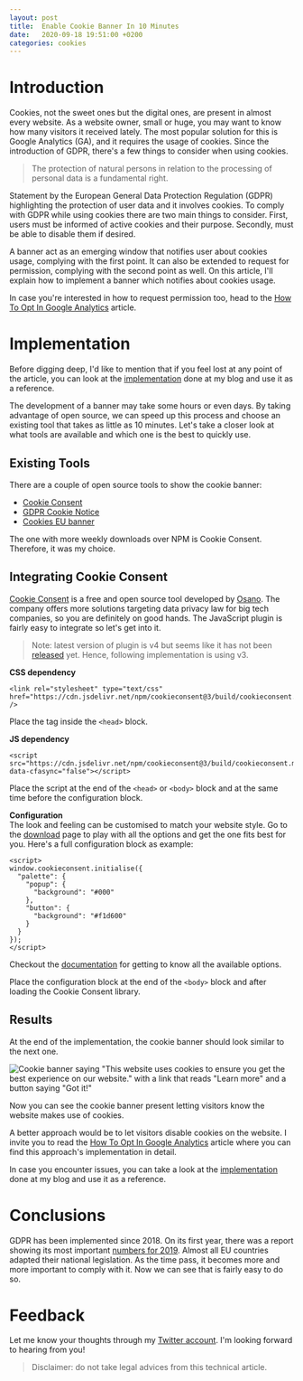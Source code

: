 ```yaml
---
layout: post
title:  Enable Cookie Banner In 10 Minutes
date:   2020-09-18 19:51:00 +0200
categories: cookies
---
```

# Introduction
Cookies, not the sweet ones but the digital ones, are present in almost every website.
As a website owner, small or huge, you may want to know how many visitors it received lately.
The most popular solution for this is Google Analytics (GA), and it requires the usage of cookies.
Since the introduction of GDPR, there's a few things to consider when using cookies.
   
> The protection of natural persons in relation to the processing of personal data is a fundamental right.

Statement by the European General Data Protection Regulation (GDPR) highlighting the protection of user data and it involves cookies.
To comply with GDPR while using cookies there are two main things to consider.
First, users must be informed of active cookies and their purpose.
Secondly, must be able to disable them if desired.

A banner act as an emerging window that notifies user about cookies usage, complying with the first point.
It can also be extended to request for permission, complying with the second point as well.
On this article, I'll explain how to implement a banner which notifies about cookies usage.

In case you're interested in how to request permission too, head to the [How To Opt In Google Analytics](/cookies/2020/09/18/how-to-implement-google-analytics-with-opt-in) article.

# Implementation
Before digging deep, I'd like to mention that if you feel lost at any point of the article,
you can look at the [implementation](https://github.com/luciomartinez/luciomartinez.github.io/pull/6) done at my blog and use it as a reference.

The development of a banner may take some hours or even days.
By taking advantage of open source, we can speed up this process and choose an existing tool that takes as little as 10 minutes.
Let's take a closer look at what tools are available and which one is the best to quickly use.

## Existing Tools
There are a couple of open source tools to show the cookie banner:
 - [Cookie Consent](https://www.npmjs.com/package/cookieconsent)
 - [GDPR Cookie Notice](https://www.npmjs.com/package/gdpr-cookie-notice)  
 - [Cookies EU banner](https://www.npmjs.com/package/cookies-eu-banner)  

The one with more weekly downloads over NPM is Cookie Consent. Therefore, it was my choice. 

## Integrating Cookie Consent
[Cookie Consent](https://www.osano.com/cookieconsent) is a free and open source tool developed by [Osano](https://www.osano.com).
The company offers more solutions targeting data privacy law for big tech companies, so you are definitely on good hands.
The JavaScript plugin is fairly easy to integrate so let's get into it.

> Note: latest version of plugin is v4 but seems like it has not been [released](https://twitter.com/delucioux/status/1298666264794222592/retweets/with_comments) yet.
Hence, following implementation is using v3.

__CSS dependency__  
```
<link rel="stylesheet" type="text/css" href="https://cdn.jsdelivr.net/npm/cookieconsent@3/build/cookieconsent.min.css" />
```
Place the tag inside the `<head>` block.

__JS dependency__  
```
<script src="https://cdn.jsdelivr.net/npm/cookieconsent@3/build/cookieconsent.min.js" data-cfasync="false"></script>
```
Place the script at the end of the `<head>` or `<body>` block and at the same time before the configuration block. 

__Configuration__  
The look and feeling can be customised to match your website style.
Go to the [download](https://www.osano.com/cookieconsent/download/) page to play with all the options and get the one fits best for you.
Here's a full configuration block as example:

```
<script>
window.cookieconsent.initialise({
  "palette": {
    "popup": {
      "background": "#000"
    },
    "button": {
      "background": "#f1d600"
    }
  }
});
</script>
```

Checkout the [documentation](https://www.osano.com/cookieconsent/documentation/javascript-api/) for getting to know all the available options.

Place the configuration block at the end of the `<body>` block and after loading the Cookie Consent library. 

## Results
At the end of the implementation, the cookie banner should look similar to the next one.

![Cookie banner saying "This website uses cookies to ensure you get the best experience on our website." with a link that reads "Learn more" and a button saying "Got it!"](https://pbs.twimg.com/media/EgWRQ_7X0AA3GWw?format=jpg&name=medium)

Now you can see the cookie banner present letting visitors know the website makes use of cookies.

A better approach would be to let visitors disable cookies on the website.
I invite you to read the [How To Opt In Google Analytics](/cookies/2020/09/18/how-to-implement-google-analytics-with-opt-in) article where you can find this approach's implementation in detail.

In case you encounter issues, you can take a look at the [implementation](https://github.com/luciomartinez/luciomartinez.github.io/pull/6) done at my blog and use it as a reference.

# Conclusions
GDPR has been implemented since 2018.
On its first year, there was a report showing its most important [numbers for 2019](https://ec.europa.eu/info/sites/info/files/infographic-gdpr_in_numbers.pdf).
Almost all EU countries adapted their national legislation.
As the time pass, it becomes more and more important to comply with it.
Now we can see that is fairly easy to do so.

# Feedback
Let me know your thoughts through my [Twitter account](https://twitter.com/delucioux).
I'm looking forward to hearing from you!

> Disclaimer: do not take legal advices from this technical article.
